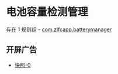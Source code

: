 # 电池容量检测管理

存在 1 规则组 - [com.zlfcapp.batterymanager](/src/apps/com.zlfcapp.batterymanager.ts)

## 开屏广告

- [快照-0](https://i.gkd.li/i/13960341)
